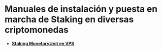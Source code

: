 # Manuales de instalación y puesta en marcha de Staking en diversas criptomonedas

-   [**Staking MonetaryUnit en VPS**](./CrearVPS_Staking_MUE.md)
